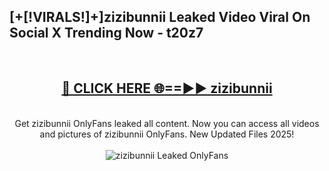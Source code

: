 <h2>[+[!VIRALS!]+]zizibunnii Leaked Video Viral On Social X Trending Now - t20z7</h2>
<br>
<div align="center">
<h2><a href="https://libra.edu.pl?zizibunnii" rel="nofollow">🔴 CLICK HERE 🌐==►► zizibunnii</a></h2>
<br>
Get zizibunnii OnlyFans leaked all content. Now you can access all videos and pictures of zizibunnii OnlyFans. New Updated Files 2025!
<br>
<br>
<a href="https://libra.edu.pl?zizibunnii" rel="nofollow" data-target="animated-image.originalLink"><img src="https://i.ibb.co.com/WyWwxjT/player-gif2.gif" alt="zizibunnii Leaked OnlyFans" style="max-width: 100%; display: inline-block;" data-target="animated-image.originalImage"></a>
</div>
<br>